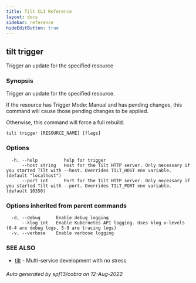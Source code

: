 ```yaml
---
title: Tilt CLI Reference
layout: docs
sidebar: reference
hideEditButton: true
---
```

## tilt trigger

Trigger an update for the specified resource

### Synopsis

Trigger an update for the specified resource.

If the resource has Trigger Mode: Manual and has pending changes, this command will cause those pending changes to be applied.

Otherwise, this command will force a full rebuild.


```
tilt trigger [RESOURCE_NAME] [flags]
```

### Options

```
  -h, --help          help for trigger
      --host string   Host for the Tilt HTTP server. Only necessary if you started Tilt with --host. Overrides TILT_HOST env variable. (default "localhost")
      --port int      Port for the Tilt HTTP server. Only necessary if you started Tilt with --port. Overrides TILT_PORT env variable. (default 10350)
```

### Options inherited from parent commands

```
  -d, --debug      Enable debug logging
      --klog int   Enable Kubernetes API logging. Uses klog v-levels (0-4 are debug logs, 5-9 are tracing logs)
  -v, --verbose    Enable verbose logging
```

### SEE ALSO

* [tilt](tilt.html)	 - Multi-service development with no stress

###### Auto generated by spf13/cobra on 12-Aug-2022

